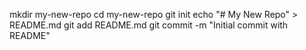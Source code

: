mkdir my-new-repo
cd my-new-repo
git init
echo "# My New Repo" > README.md
git add README.md
git commit -m "Initial commit with README"
